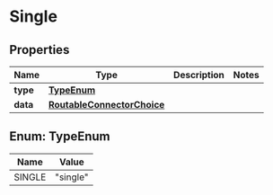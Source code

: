 

# Single


## Properties

| Name | Type | Description | Notes |
|------------ | ------------- | ------------- | -------------|
|**type** | [**TypeEnum**](#TypeEnum) |  |  |
|**data** | [**RoutableConnectorChoice**](RoutableConnectorChoice.md) |  |  |



## Enum: TypeEnum

| Name | Value |
|---- | -----|
| SINGLE | &quot;single&quot; |



